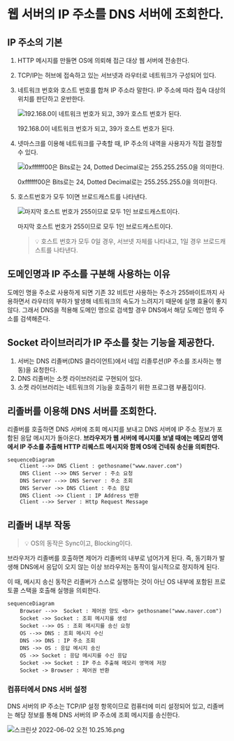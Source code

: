 # 웹 서버의 IP 주소를 DNS 서버에 조회한다.

## IP 주소의 기본

1. HTTP 메시지를 만들면 OS에 의뢰해 접근 대상 웹 서버에 전송한다.
2. TCP/IP는 허브에 접속하고 있는 서브넷과 라우터로 네트워크가 구성되어 있다.
3. 네트워크 번호와 호스트 번호를 합쳐 IP 주소라 말한다. IP 주소에 따라 접속 대상의 위치를 판단하고 운반한다. 
    
    ![192.168.0이 네트워크 번호가 되고, 39가 호스트 번호가 된다.](%E1%84%8B%E1%85%B0%E1%86%B8%20%E1%84%89%E1%85%A5%E1%84%87%E1%85%A5%E1%84%8B%E1%85%B4%20IP%20%E1%84%8C%E1%85%AE%E1%84%89%E1%85%A9%E1%84%85%E1%85%B3%E1%86%AF%20DNS%20%E1%84%89%E1%85%A5%E1%84%87%E1%85%A5%E1%84%8B%E1%85%A6%20%E1%84%8C%E1%85%A9%E1%84%92%E1%85%AC%E1%84%92%E1%85%A1%E1%86%AB%E1%84%83%E1%85%A1%20b925c58c47e4455892be8ca73aa27040/%E1%84%89%E1%85%B3%E1%84%8F%E1%85%B3%E1%84%85%E1%85%B5%E1%86%AB%E1%84%89%E1%85%A3%E1%86%BA_2022-06-02_%E1%84%8B%E1%85%A9%E1%84%8C%E1%85%A5%E1%86%AB_9.49.12.png)
    
    192.168.0이 네트워크 번호가 되고, 39가 호스트 번호가 된다.
    
4. 넷마스크를 이용해 네트워크를 구축할 때, IP 주소의 내역을 사용자가 직접 결정할 수 있다.
    
    ![0xffffff00은 Bits로는 24, Dotted Decimal로는 255.255.255.0을 의미한다.](%E1%84%8B%E1%85%B0%E1%86%B8%20%E1%84%89%E1%85%A5%E1%84%87%E1%85%A5%E1%84%8B%E1%85%B4%20IP%20%E1%84%8C%E1%85%AE%E1%84%89%E1%85%A9%E1%84%85%E1%85%B3%E1%86%AF%20DNS%20%E1%84%89%E1%85%A5%E1%84%87%E1%85%A5%E1%84%8B%E1%85%A6%20%E1%84%8C%E1%85%A9%E1%84%92%E1%85%AC%E1%84%92%E1%85%A1%E1%86%AB%E1%84%83%E1%85%A1%20b925c58c47e4455892be8ca73aa27040/%E1%84%89%E1%85%B3%E1%84%8F%E1%85%B3%E1%84%85%E1%85%B5%E1%86%AB%E1%84%89%E1%85%A3%E1%86%BA_2022-06-02_%E1%84%8B%E1%85%A9%E1%84%8C%E1%85%A5%E1%86%AB_9.49.48.png)
    
    0xffffff00은 Bits로는 24, Dotted Decimal로는 255.255.255.0을 의미한다.
    
5. 호스트번호가 모두 1이면 브로드캐스트를 나타낸다. 
    
    ![마지막 호스트 번호가 255이므로 모두 1인 브로드캐스트이다.](%E1%84%8B%E1%85%B0%E1%86%B8%20%E1%84%89%E1%85%A5%E1%84%87%E1%85%A5%E1%84%8B%E1%85%B4%20IP%20%E1%84%8C%E1%85%AE%E1%84%89%E1%85%A9%E1%84%85%E1%85%B3%E1%86%AF%20DNS%20%E1%84%89%E1%85%A5%E1%84%87%E1%85%A5%E1%84%8B%E1%85%A6%20%E1%84%8C%E1%85%A9%E1%84%92%E1%85%AC%E1%84%92%E1%85%A1%E1%86%AB%E1%84%83%E1%85%A1%20b925c58c47e4455892be8ca73aa27040/%E1%84%89%E1%85%B3%E1%84%8F%E1%85%B3%E1%84%85%E1%85%B5%E1%86%AB%E1%84%89%E1%85%A3%E1%86%BA_2022-06-02_%E1%84%8B%E1%85%A9%E1%84%8C%E1%85%A5%E1%86%AB_9.56.08.png)
    
    마지막 호스트 번호가 255이므로 모두 1인 브로드캐스트이다.
    
   >  💡 호스트 번호가 모두 0일 경우, 서브넷 자체를 나타내고, 1일 경우 브로드캐스트를 나타낸다.
    

## 도메인명과 IP 주소를 구분해 사용하는 이유

도메인 명을 주소로 사용하게 되면 기존 32 비트만 사용하는 주소가 255바이트까지 사용하면서 라우터의 부하가 발생해 네트워크의 속도가 느려지기 때문에 실행 효율이 좋지 않다. 그래서 DNS을 적용해 도메인 명으로 검색할 경우 DNS에서 해당 도메인 명의 주소를 검색해준다.

## Socket 라이브러리가 IP 주소를 찾는 기능을 제공한다.

1. 서버는 DNS 리졸버(DNS 클라이언트)에서 네임 리졸루션(IP 주소를 조사하는 행동)을 요청한다. 
2. DNS 리졸버는 소켓 라이브러리로 구현되어 있다.
3. 소켓 라이브러리는 네트워크의 기능을 호출하기 위한 프로그램 부품집이다.

## 리졸버를 이용해 DNS 서버를 조회한다.

리졸버를 호출하면 DNS 서버에 조회 메시지를 보내고 DNS 서버에 IP 주소 정보가 포함된 응답 메시지가 돌아온다. **브라우저가 웹 서버에 메시지를 보낼 때에는 메모리 영역에서 IP 주소를 추출해 HTTP 리퀘스트 메시지와 함께 OS에 건네줘 송신을 의뢰한다.**

```mermaid
sequenceDiagram
	Client -->> DNS Client : gethosname("www.naver.com")
	DNS Client -->> DNS Server : 주소 요청
	DNS Server -->> DNS Server : 주소 조회
	DNS Server ->> DNS Client : 주소 응답
	DNS Client ->> Client : IP Address 반환
	Client -->> Server : Http Request Message
```

## 리졸버 내부 작동

> 💡 OS의 동작은 Sync이고, Blocking이다.


브라우저가 리졸버를 호출하면 제어가 리졸버의 내부로 넘어가게 된다. 즉, 동기화가 발생해 DNS에서 응답이 오지 않는 이상 브라우저는 동작이 일시적으로 정지하게 된다.

이 때, 메시지 송신 동작은 리졸버가 스스로 실행하는 것이 아닌 OS 내부에 포함된 프로토콜 스택을 호출해 실행을 의뢰한다.

```mermaid
sequenceDiagram
	Browser -->>  Socket : 제어권 양도 <br> gethosname("www.naver.com")
	Socket ->> Socket : 조회 메시지를 생성
	Socket -->> OS : 조회 메시지를 송신 요청
	OS -->> DNS : 조회 메시지 수신
	DNS ->> DNS : IP 주소 조회
	DNS ->> OS : 응답 메시지 송신
	OS ->> Socket : 응답 메시지를 수신 응답
	Socket ->> Socket : IP 주소 추출해 메모리 영역에 저장
	Socket -> Browser : 제어권 반환
```

### 컴퓨터에서 DNS 서버 설정

DNS 서버의 IP 주소는 TCP/IP 설정 항목이므로 컴퓨터에 미리 설정되어 있고, 리졸버는 해당 정보를 통해 DNS 서버의 IP 주소에 조회 메시지를 송신한다.

![스크린샷 2022-06-02 오전 10.25.16.png](%E1%84%8B%E1%85%B0%E1%86%B8%20%E1%84%89%E1%85%A5%E1%84%87%E1%85%A5%E1%84%8B%E1%85%B4%20IP%20%E1%84%8C%E1%85%AE%E1%84%89%E1%85%A9%E1%84%85%E1%85%B3%E1%86%AF%20DNS%20%E1%84%89%E1%85%A5%E1%84%87%E1%85%A5%E1%84%8B%E1%85%A6%20%E1%84%8C%E1%85%A9%E1%84%92%E1%85%AC%E1%84%92%E1%85%A1%E1%86%AB%E1%84%83%E1%85%A1%20b925c58c47e4455892be8ca73aa27040/%E1%84%89%E1%85%B3%E1%84%8F%E1%85%B3%E1%84%85%E1%85%B5%E1%86%AB%E1%84%89%E1%85%A3%E1%86%BA_2022-06-02_%E1%84%8B%E1%85%A9%E1%84%8C%E1%85%A5%E1%86%AB_10.25.16.png)
